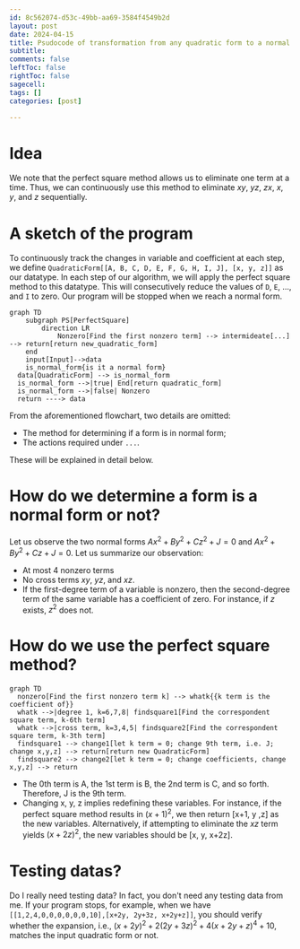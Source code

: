 ```yaml
---
id: 8c562074-d53c-49bb-aa69-3584f4549b2d
layout: post
date: 2024-04-15
title: Psudocode of transformation from any quadratic form to a normal form
subtitle: 
comments: false
leftToc: false
rightToc: false
sagecell: 
tags: []
categories: [post]

---
```


# Idea


We note that the perfect square method allows us to eliminate one term at a time. Thus, we can continuously use this method to eliminate $xy$, $yz$, $zx$, $x$, $y$, and $z$ sequentially.


# A sketch of the program


To continuously track the changes in variable and coefficient at each step, we define `QuadraticForm[[A, B, C, D, E, F, G, H, I, J], [x, y, z]]` as our datatype. In each step of our algorithm, we will apply the perfect square method to this datatype. This will consecutively reduce the values of `D`, `E`, …, and `I` to zero. Our program will be stopped when we reach a normal form.


```mermaid
graph TD
	subgraph PS[PerfectSquare]
		direction LR
			Nonzero[Find the first nonzero term] --> intermideate[...] --> return[return new_quadratic_form]
	end
	input[Input]-->data
	is_normal_form{is it a normal form}
  data[QuadraticForm] --> is_normal_form 
  is_normal_form -->|true| End[return quadratic_form]
  is_normal_form -->|false| Nonzero 
  return ----> data
```


From the aforementioned flowchart, two details are omitted:

- The method for determining if a form is in normal form;
- The actions required under `...`.

These will be explained in detail below.


# How do we determine a form is a normal form or not?


Let us observe the two normal forms $Ax^2+By^2+Cz^2+J=0$ and $Ax^2+By^2+Cz+J=0$. Let us summarize our observation:

- At most 4 nonzero terms
- No cross terms $xy$, $yz$, and $xz$.
- If the first-degree term of a variable is nonzero, then the second-degree term of the same variable has a coefficient of zero. For instance, if $z$ exists, $z^2$ does not.

# How do we use the perfect square method?


```mermaid
graph TD
  nonzero[Find the first nonzero term k] --> whatk{{k term is the coefficient of}}
  whatk -->|degree 1, k=6,7,8| findsquare1[Find the correspondent square term, k-6th term]
  whatk -->|cross term, k=3,4,5| findsquare2[Find the correspondent square term, k-3th term]
  findsquare1 --> change1[let k term = 0; change 9th term, i.e. J; change x,y,z] --> return[return new QuadraticForm]
  findsquare2 --> change2[let k term = 0; change coefficients, change x,y,z] --> return
```

- The 0th term is A, the 1st term is B, the 2nd term is C, and so forth. Therefore, J is the 9th term.
- Changing x, y, z implies redefining these variables. For instance, if the perfect square method results in $(x+1)^2$, we then return [x+1, y ,z] as the new variables. Alternatively, if attempting to eliminate the $xz$ term yields $(x+2z)^2$, the new variables should be [x, y, x+2z].

# Testing datas?


Do I really need testing data? In fact, you don't need any testing data from me. If your program stops, for example, when we have `[[1,2,4,0,0,0,0,0,0,10],[x+2y, 2y+3z, x+2y+z]]`, you should verify whether the expansion, i.e., $(x+2y)^2+2(2y+3z)^2+4(x+2y+z)^4+10$, matches the input quadratic form or not.

